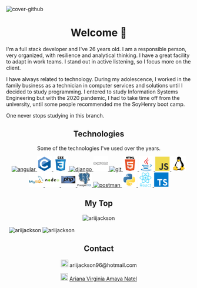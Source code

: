 
![cover-github](https://user-images.githubusercontent.com/57148181/205745861-7bad0f00-9ed5-4f5c-8c40-ce2af3940551.png)

### <h1 align="center"> Welcome 👋 </h1>
I'm a full stack developer and I've 26 years old. I am a responsible person, very organized, with resilience and analytical thinking. I have a great facility to adapt in work teams. I stand out in active listening, so I focus more on the client.

I have always related to technology. During my adolescence, I worked in the family business as a technician in computer services and solutions until I decided to study programming. I entered to study Information Systems Engineering but with the 2020 pandemic, I had to take time off from the university, until some people recommended me the SoyHenry boot camp. 

One never stops studying in this branch.

## <h2 align="center"> Technologies </h2>
<p align="center">Some of the technologies I've used over the years.</p>
<!--
<p>
  <img height="30" width="30" src="https://upload.vectorlogo.zone/logos/javascript/images/239ec8a4-163e-4792-83b6-3f6d96911757.svg" /> &nbsp
  <img height="30" width="30" src="https://www.vectorlogo.zone/logos/java/java-icon.svg" /> &nbsp
  <img height="30" width="30" src="https://www.vectorlogo.zone/logos/php/php-icon.svg" /> &nbsp
  <img height="30" width="30" src="https://www.vectorlogo.zone/logos/python/python-icon.svg" /> &nbsp
  <img height="30" width="30" src="https://img.icons8.com/color/48/null/c-programming.png" /> &nbsp
  <img height="30" width="30" src="https://www.vectorlogo.zone/logos/angular/angular-icon.svg" /> &nbsp
  <img height="30" width="30" src="https://www.vectorlogo.zone/logos/djangoproject/djangoproject-icon.svg" /> &nbsp
  <img height="30" width="30" src="https://www.vectorlogo.zone/logos/w3_html5/w3_html5-icon.svg" /> &nbsp
  <img height="30" width="30" src="https://www.vectorlogo.zone/logos/w3_css/w3_css-icon.svg" /> 
  <img height="30" width="30" src="https://www.vectorlogo.zone/logos/nodejs/nodejs-icon.svg" /> &nbsp
</p>
-->

<p align="center"> 
  <a href="https://angular.io" target="_blank" rel="noreferrer"> 
    <img src="https://angular.io/assets/images/logos/angular/angular.svg" alt="angular" width="40" height="40"/> 
  </a> 
  <a href="https://www.cprogramming.com/" target="_blank" rel="noreferrer"> 
    <img src="https://raw.githubusercontent.com/devicons/devicon/master/icons/c/c-original.svg" alt="c" width="40" height="40"/> 
  </a> 
  <a href="https://www.w3schools.com/css/" target="_blank" rel="noreferrer"> 
    <img src="https://raw.githubusercontent.com/devicons/devicon/master/icons/css3/css3-original-wordmark.svg" alt="css3" width="40" height="40"/> 
  </a> 
  <a href="https://www.djangoproject.com/" target="_blank" rel="noreferrer"> 
    <img src="https://cdn.worldvectorlogo.com/logos/django.svg" alt="django" width="40" height="40"/> 
  </a> 
  <a href="https://expressjs.com" target="_blank" rel="noreferrer"> 
    <img src="https://raw.githubusercontent.com/devicons/devicon/master/icons/express/express-original-wordmark.svg" alt="express" width="40" height="40"/> 
  </a> 
  <a href="https://git-scm.com/" target="_blank" rel="noreferrer"> 
    <img src="https://www.vectorlogo.zone/logos/git-scm/git-scm-icon.svg" alt="git" width="40" height="40"/> 
  </a>    
  <a href="https://www.w3.org/html/" target="_blank" rel="noreferrer"> 
    <img src="https://raw.githubusercontent.com/devicons/devicon/master/icons/html5/html5-original-wordmark.svg" alt="html5" width="40" height="40"/> 
  </a> 
  <a href="https://www.java.com" target="_blank" rel="noreferrer"> 
    <img src="https://raw.githubusercontent.com/devicons/devicon/master/icons/java/java-original.svg" alt="java" width="40" height="40"/> 
  </a> 
  <a href="https://developer.mozilla.org/en-US/docs/Web/JavaScript" target="_blank" rel="noreferrer"> 
    <img src="https://raw.githubusercontent.com/devicons/devicon/master/icons/javascript/javascript-original.svg" alt="javascript" width="40" height="40"/>
  </a> 
  <a href="https://www.linux.org/" target="_blank" rel="noreferrer"> 
    <img src="https://raw.githubusercontent.com/devicons/devicon/master/icons/linux/linux-original.svg" alt="linux" width="40" height="40"/> 
  </a> 
  <a href="https://www.mysql.com/" target="_blank" rel="noreferrer"> 
    <img src="https://raw.githubusercontent.com/devicons/devicon/master/icons/mysql/mysql-original-wordmark.svg" alt="mysql" width="40" height="40"/> 
  </a> 
  <a href="https://nodejs.org" target="_blank" rel="noreferrer"> 
    <img src="https://raw.githubusercontent.com/devicons/devicon/master/icons/nodejs/nodejs-original-wordmark.svg" alt="nodejs" width="40" height="40"/> 
  </a> 
  <a href="https://www.php.net" target="_blank" rel="noreferrer"> 
    <img src="https://raw.githubusercontent.com/devicons/devicon/master/icons/php/php-original.svg" alt="php" width="40" height="40"/> 
  </a> 
  <a href="https://www.postgresql.org" target="_blank" rel="noreferrer"> 
    <img src="https://raw.githubusercontent.com/devicons/devicon/master/icons/postgresql/postgresql-original-wordmark.svg" alt="postgresql" width="40" height="40"/> 
  </a> 
  <a href="https://postman.com" target="_blank" rel="noreferrer"> 
    <img src="https://www.vectorlogo.zone/logos/getpostman/getpostman-icon.svg" alt="postman" width="40" height="40"/> 
  </a> 
  <a href="https://www.python.org" target="_blank" rel="noreferrer"> 
    <img src="https://raw.githubusercontent.com/devicons/devicon/master/icons/python/python-original.svg" alt="python" width="40" height="40"/> 
  </a> 
  <a href="https://reactjs.org/" target="_blank" rel="noreferrer"> 
    <img src="https://raw.githubusercontent.com/devicons/devicon/master/icons/react/react-original-wordmark.svg" alt="react" width="40" height="40"/>    
  </a> 
  <a href="https://www.typescriptlang.org/" target="_blank" rel="noreferrer"> 
    <img src="https://raw.githubusercontent.com/devicons/devicon/master/icons/typescript/typescript-original.svg" alt="typescript" width="40" height="40"/> 
  </a>
</p>

## <h2 align="center"> My Top </h2>
<p align="center">
  <img align="center" src="https://github-readme-stats.vercel.app/api/top-langs?username=ariijackson&show_icons=true&locale=en&layout=compact" alt="ariijackson" />
</p>

<p>&nbsp;
<img width="400" align="center" src="https://github-readme-stats.vercel.app/api?username=ariijackson&show_icons=true&locale=en" alt="ariijackson" />
<img width="400" align="center" src="https://github-readme-streak-stats.herokuapp.com/?user=ariijackson&" alt="ariijackson" /></p>

## <h2 align="center"> Contact </h2>

<p align="center">
  <img src="https://cdn-icons-png.flaticon.com/512/2164/2164967.png" width="20" height="20">
  ariijackson96@hotmail.com
</p>
<p align="center">
  <img src="https://cdn-icons-png.flaticon.com/512/3536/3536505.png" width="20" height="20">
  <a href="https://www.linkedin.com/in/ariana-virginia-amaya-natel/" target="_blank">Ariana Virginia Amaya Natel</a>
</p>


